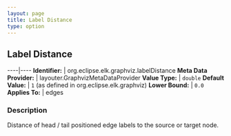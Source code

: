 ```yaml
---
layout: page
title: Label Distance
type: option
---
```

## Label Distance

----|----
**Identifier:** | org.eclipse.elk.graphviz.labelDistance
**Meta Data Provider:** | layouter.GraphvizMetaDataProvider
**Value Type:** | `double`
**Default Value:** | `1` (as defined in org.eclipse.elk.graphviz)
**Lower Bound:** | `0.0`
**Applies To:** | edges


### Description
Distance of head / tail positioned edge labels to the source or target node.

